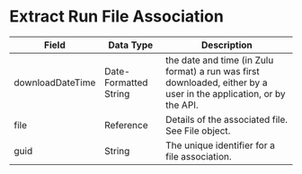 # Extract Run File Association

| Field  | Data Type  | Description  |
|  --- |  --- |  --- | 
| downloadDateTime  | Date-Formatted String  | the date and time \(in Zulu format\) a run was first downloaded, either by a user in the application, or by the API.  |
| file  | Reference  | Details of the associated file. See File object.  |
| guid  | String  | The unique identifier for a file association.  |

